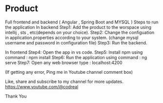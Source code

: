 # Product
Full frontend and backend ( Angular , Spring Boot and MYSQL )
Steps to run the application
In backend Step1: Add the product to the worspace using intellij , sts , etc(depends on your choice).
Step2: Change the configuation in application.properties according to your system.
       (change mysql username and password in configuration file)
Step3: Run the backend.

In frontend
Step4: Open the app in vs code.
Step5: Install npm using command : npm install
Step6: Run the application using command : ng serve 
Step7: Open any web browser
type : localhost:4200

(If getting any error, Ping me in Youtube channel comment box)


Like, share and subscribe to my channel for more updates.
https://www.youtube.com/@codreal

Thank You
